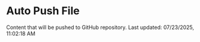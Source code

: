 # Auto Push File

Content that will be pushed to GitHub repository.
Last updated: 07/23/2025, 11:02:18 AM